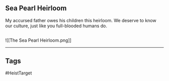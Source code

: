 ## Sea Pearl Heirloom
My accursed father owes his children this heirloom. We deserve
to know our culture, just like you full-blooded humans do.
## 
![[The Sea Pearl Heirloom.png]]

---
## Tags
#HeistTarget